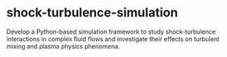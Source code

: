 # shock-turbulence-simulation
 Develop a Python-based simulation framework to study shock-turbulence interactions in complex fluid flows and investigate their effects on turbulent mixing and plasma physics phenomena.
